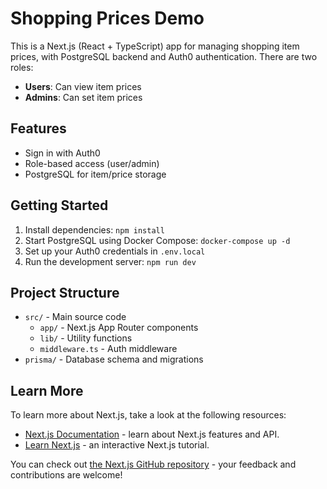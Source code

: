 # Shopping Prices Demo

This is a Next.js (React + TypeScript) app for managing shopping item prices, with PostgreSQL backend and Auth0 authentication. There are two roles:
- **Users**: Can view item prices
- **Admins**: Can set item prices

## Features
- Sign in with Auth0
- Role-based access (user/admin)
- PostgreSQL for item/price storage

## Getting Started
1. Install dependencies: `npm install`
2. Start PostgreSQL using Docker Compose: `docker-compose up -d`
3. Set up your Auth0 credentials in `.env.local`
4. Run the development server: `npm run dev`

## Project Structure
- `src/` - Main source code
  - `app/` - Next.js App Router components
  - `lib/` - Utility functions
  - `middleware.ts` - Auth middleware
- `prisma/` - Database schema and migrations

## Learn More

To learn more about Next.js, take a look at the following resources:

- [Next.js Documentation](https://nextjs.org/docs) - learn about Next.js features and API.
- [Learn Next.js](https://nextjs.org/learn) - an interactive Next.js tutorial.

You can check out [the Next.js GitHub repository](https://github.com/vercel/next.js) - your feedback and contributions are welcome!
